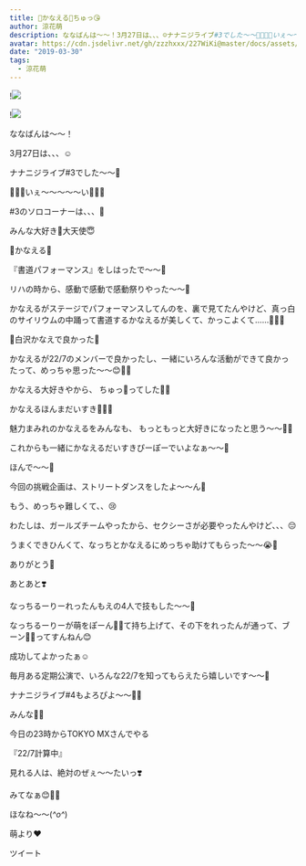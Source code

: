 ```yaml
---
title: 🌷かなえる🌷ちゅっ😘
author: 涼花萌
description: ななばんは〜〜！3月27日は、、、☺️ナナニジライブ#3でした〜〜🥳🐥🐥🐥いぇ〜〜〜〜〜い🐥🐥🐥#3のソロコーナーは、、、🤫みんな大好き💓大天使😇🌷かなえる🌷...
avatar: https://cdn.jsdelivr.net/gh/zzzhxxx/227WiKi@master/docs/assets/photo/avatar/moe.jpg
date: "2019-03-30"
tags:
  - 涼花萌
---
```


!![](https://cdn.jsdelivr.net/gh/zzzhxxx/227WiKi-image@master/blog-image/moe-2019-03-30_1.jpg)

!![](https://cdn.jsdelivr.net/gh/zzzhxxx/227WiKi-image@master/blog-image/moe-2019-03-30_2.jpg)






ななばんは〜〜！



3月27日は、、、☺️

ナナニジライブ#3でした〜〜🥳




🐥🐥🐥いぇ〜〜〜〜〜い🐥🐥🐥




#3のソロコーナーは、、、🤫


みんな大好き💓大天使😇

🌷かなえる🌷




『書道パフォーマンス』をしはったで〜〜💓







リハの時から、感動で感動で感動祭りやった〜〜🥺





かなえるがステージでパフォーマンスしてんのを、裏で見てたんやけど、真っ白のサイリウムの中踊って書道するかなえるが美しくて、かっこよくて……🥺💓💓






💓白沢かなえで良かった💓





かなえるが22/7のメンバーで良かったし、一緒にいろんな活動ができて良かったって、めっちゃ思った〜〜😊💓💓






かなえる大好きやから、
ちゅっ💋ってした💓💓







かなえるほんまだいすき💓💓💓



魅力まみれのかなえるをみんなも、
もっともっと大好きになったと思う〜〜💓💓





これからも一緒にかなえるだいすきぴーぽーでいよなぁ〜〜🥰












ほんで〜〜🤗



今回の挑戦企画は、ストリートダンスをしたよ〜〜ん💃



もう、めっちゃ難しくて、、😢



わたしは、ガールズチームやったから、セクシーさが必要やったんやけど、、、😔



うまくできひんくて、なっちとかなえるにめっちゃ助けてもらった〜〜😭💓


ありがとう🥰




あとあと❣️


なっちるーりーれったんもえの4人で技もした〜〜🤗


なっちるーりーが萌をぽーん🙌🏻て持ち上げて、その下をれったんが通って、ブーン🤘🏻ってすんねん😊



成功してよかったぁ☺️








毎月ある定期公演で、いろんな22/7を知ってもらえたら嬉しいです〜〜🐥




ナナニジライブ#4もよろぴよ〜〜🐥🐥










みんな💓💓


今日の23時からTOKYO MXさんでやる

『22/7計算中』

見れる人は、絶対のぜぇ〜〜たいっ❣️



みてなぁ😊💓💓







ほなね〜〜(*^o^*)



萌より❤︎


ツイート



